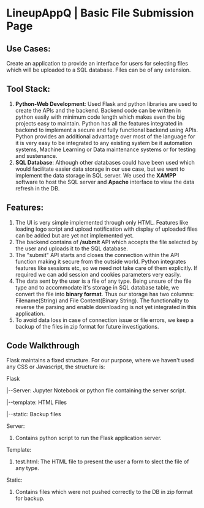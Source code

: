 # LineupAppQ | Basic File Submission Page


## Use Cases:
Create an application to provide an interface for users for selecting files which will be uploaded to a SQL database. Files can be of any extension.


## Tool Stack:
1. **Python-Web Development**: Used Flask and python libraries are used to create the APIs and the backend. Backend code can be written in python easily with minimum code length which makes even the big projects easy to maintain. Python has all the features integrated in backend to implement a secure and fully functional backend using APIs. Python provides an additional advantage over most of the language for it is very easy to be integrated to any existing system be it automation systems, Machine Learning or Data maintenance systems or for testing and sustenance.
2. **SQL Database**: Although other databases could have been used which would facilitate easier data storage in our use case, but we went to implement the data storage in SQL server. We used the **XAMPP** software to host the SQL server and **Apache** interface to view the data refresh in the DB.


## Features:
1. The UI is very simple implemented through only HTML. Features like loading logo script and upload notification with display of uploaded files can be added but are yet not implemented yet.
2. The backend contains of **/submit** API which accepts the file selected by the user and uploads it to the SQL database.
3. The "submit" API starts and closes the connection within the API function making it secure from the outside world. Python integrates features like sessions etc, so we need not take care of them explicitly. If required we can add session and cookies parameters very easily.
4. The data sent by the user is a file of any type. Being unsure of the file type and to accommodate it's storage in SQL database table, we convert the file into **binary format**. Thus our storage has two columns: Filename(String) and File Content(Binary String). The functionality to reverse the parsing and enable downloading is not yet integrated in this application.
5. To avoid data loss in case of connection issue or file errors, we keep a backup of the files in zip format for future investigations.


## Code Walkthrough
Flask maintains a fixed structure. For our purpose, where we haven't used any CSS or Javascript, the structure is:

Flask

|--Server: Jupyter Notebook or python file containing the server script.

|--template: HTML Files

|--static: Backup files

Server:
1. Contains python script to run the Flask application server.

Template:
1. test.html: The HTML file to present the user a form to slect the file of any type.

Static:
1. Contains files which were not pushed correctly to the DB in zip format for backup.
